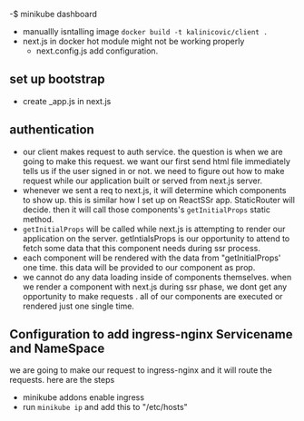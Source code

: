 -$   minikube dashboard

- manuallly isntalling image
  `docker build -t kalinicovic/client .`
- next.js in docker hot module might not be working properly
  - next.config.js add configuration.

## set up bootstrap

- create \_app.js in next.js
## authentication
- our client makes request to auth service. the question is when we are going to make this request. we want our first send html file immediately tells us if the user signed in or not. we need to figure out how to make request while our application built or served from next.js server. 
- whenever we sent a req to next.js, it will determine which components to show up. this is similar how I set up on ReactSSr app. StaticRouter will decide. then it  will call those components's `getInitialProps` static method. 
- `getInitialProps` will be called while next.js is attempting to render our application on the server. getIntialsProps is our opportunity to attend to fetch some data that this component needs during ssr process. 
- each component will be rendered with the data from "getInitialProps' one time. this data will be provided to our component as prop. 
- we cannot do any data loading inside of components themselves. when we render a component with next.js during ssr phase, we dont get any opportunity to make requests . all of our components are executed or rendered just one single time. 

## Configuration to add ingress-nginx Servicename and NameSpace
  we are going to make our request to ingress-nginx and it will route the requests. here are the steps
- minikube addons enable ingress
- run `minikube ip` and add this to "/etc/hosts"

